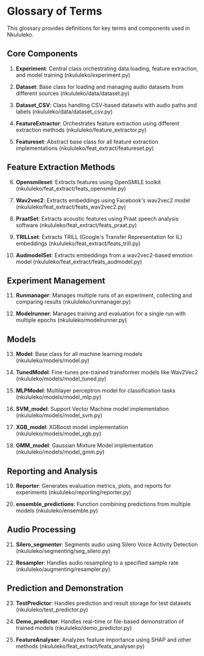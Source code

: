 # Glossary of Terms

This glossary provides definitions for key terms and components used in Nkululeko.

## Core Components

1. **Experiment**: Central class orchestrating data loading, feature extraction, and model training (nkululeko/experiment.py)

2. **Dataset**: Base class for loading and managing audio datasets from different sources (nkululeko/data/dataset.py)

3. **Dataset_CSV**: Class handling CSV-based datasets with audio paths and labels (nkululeko/data/dataset_csv.py)

4. **FeatureExtractor**: Orchestrates feature extraction using different extraction methods (nkululeko/feature_extractor.py)

5. **Featureset**: Abstract base class for all feature extraction implementations (nkululeko/feat_extract/featureset.py)

## Feature Extraction Methods

6. **Opensmileset**: Extracts features using OpenSMILE toolkit (nkululeko/feat_extract/feats_opensmile.py)

7. **Wav2vec2**: Extracts embeddings using Facebook's wav2vec2 model (nkululeko/feat_extract/feats_wav2vec2.py)

8. **PraatSet**: Extracts acoustic features using Praat speech analysis software (nkululeko/feat_extract/feats_praat.py)

9. **TRILLset**: Extracts TRILL (Google's Transfer Representation for IL) embeddings (nkululeko/feat_extract/feats_trill.py)

10. **AudmodelSet**: Extracts embeddings from a wav2vec2-based emotion model (nkululeko/feat_extract/feats_audmodel.py)

## Experiment Management

11. **Runmanager**: Manages multiple runs of an experiment, collecting and comparing results (nkululeko/runmanager.py)

12. **Modelrunner**: Manages training and evaluation for a single run with multiple epochs (nkululeko/modelrunner.py)

## Models

13. **Model**: Base class for all machine learning models (nkululeko/models/model.py)

14. **TunedModel**: Fine-tunes pre-trained transformer models like Wav2Vec2 (nkululeko/models/model_tuned.py)

15. **MLPModel**: Multilayer perceptron model for classification tasks (nkululeko/models/model_mlp.py)

16. **SVM_model**: Support Vector Machine model implementation (nkululeko/models/model_svm.py)

17. **XGB_model**: XGBoost model implementation (nkululeko/models/model_xgb.py)

18. **GMM_model**: Gaussian Mixture Model implementation (nkululeko/models/model_gmm.py)

## Reporting and Analysis

19. **Reporter**: Generates evaluation metrics, plots, and reports for experiments (nkululeko/reporting/reporter.py)

20. **ensemble_predictions**: Function combining predictions from multiple models (nkululeko/ensemble.py)

## Audio Processing

21. **Silero_segmenter**: Segments audio using Silero Voice Activity Detection (nkululeko/segmenting/seg_silero.py)

22. **Resampler**: Handles audio resampling to a specified sample rate (nkululeko/augmenting/resampler.py)

## Prediction and Demonstration

23. **TestPredictor**: Handles prediction and result storage for test datasets (nkululeko/test_predictor.py)

24. **Demo_predictor**: Handles real-time or file-based demonstration of trained models (nkululeko/demo_predictor.py)

25. **FeatureAnalyser**: Analyzes feature importance using SHAP and other methods (nkululeko/feat_extract/feats_analyser.py)
